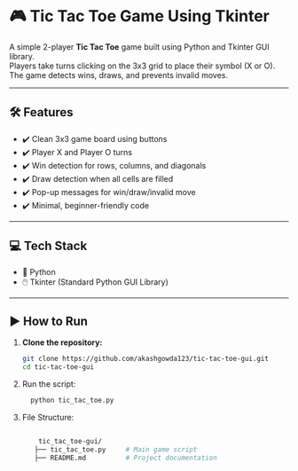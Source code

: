 # 🎮 Tic Tac Toe Game Using Tkinter

A simple 2-player **Tic Tac Toe** game built using Python and Tkinter GUI library.  
Players take turns clicking on the 3x3 grid to place their symbol (X or O). 
The game detects wins, draws, and prevents invalid moves.

---

## 🛠️ Features

- ✔️ Clean 3x3 game board using buttons
- ✔️ Player X and Player O turns
- ✔️ Win detection for rows, columns, and diagonals
- ✔️ Draw detection when all cells are filled
- ✔️ Pop-up messages for win/draw/invalid move
- ✔️ Minimal, beginner-friendly code

---

## 💻 Tech Stack

- 🐍 Python 
- 🖱️ Tkinter (Standard Python GUI Library)

---

## ▶️ How to Run

1. **Clone the repository:**
   ```bash
   git clone https://github.com/akashgowda123/tic-tac-toe-gui.git
   cd tic-tac-toe-gui

2. Run the script:
    ```bash
      python tic_tac_toe.py

3. File Structure:
   ```bash

       tic_tac_toe-gui/
      ├── tic_tac_toe.py     # Main game script
      ├── README.md          # Project documentation

       
    


      
